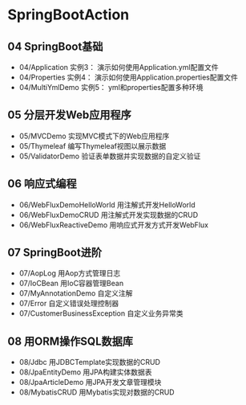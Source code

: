 # SpringBootAction


## 04 SpringBoot基础
- 04/Application 实例3： 演示如何使用Application.yml配置文件
- 04/Properties 实例4： 演示如何使用Application.properties配置文件
- 04/MultiYmlDemo 实例5： yml和properties配置多种环境

## 05 分层开发Web应用程序
- 05/MVCDemo 实现MVC模式下的Web应用程序
- 05/Thymeleaf 编写Thymeleaf视图以展示数据
- 05/ValidatorDemo 验证表单数据并实现数据的自定义验证



## 06 响应式编程
- 06/WebFluxDemoHelloWorld 用注解式开发HelloWorld
- 06/WebFluxDemoCRUD 用注解式开发实现数据的CRUD
- 06/WebFluxReactiveDemo 用响应式开发方式开发WebFlux


## 07 SpringBoot进阶
- 07/AopLog 用Aop方式管理日志
- 07/IoCBean 用IoC容器管理Bean
- 07/MyAnnotationDemo 自定义注解
- 07/Error 自定义错误处理控制器
- 07/CustomerBusinessException 自定义业务异常类




## 08 用ORM操作SQL数据库
- 08/Jdbc 用JDBCTemplate实现数据的CRUD
- 08/JpaEntityDemo 用JPA构建实体数据表
- 08/JpaArticleDemo 用JPA开发文章管理模块
- 08/MybatisCRUD 用Mybatis实现对数据的CRUD

